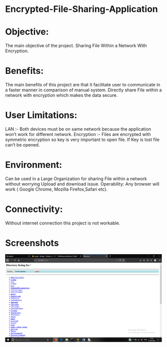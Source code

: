 # Encrypted-File-Sharing-Application

# Objective: 

  The main objective of the project.
  Sharing File Within a Network With Encryption.

# Benefits:
	
  The main benefits of this project are that it facilitate user to communicate in a faster manner in comparison of manual system. 
  Directly share File within a network with encryption which makes the data secure.

# User Limitations:
 	
  LAN :- Both devices must be on same network because the application won’t work for different network.
 	Encryption :- Files are encrypted with symmetric encryption so key is very important to open file.
  If Key is lost file can’t be opened.
  
# Environment:
 Can be used in a Large Organization for sharing File within a network without worrying Upload and download issue.
 Operability:
 Any browser will work ( Google Chrome, Mozilla Firefox,Safari etc).

# Connectivity: 
  Without internet connection this project is not workable.
  
# Screenshots
![File Transfer App](/screenshots/screenshot2.png)
